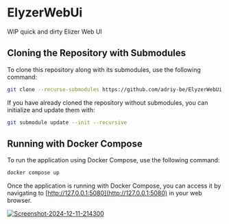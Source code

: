 # ElyzerWebUi
WIP quick and dirty Elizer Web UI
## Cloning the Repository with Submodules

To clone this repository along with its submodules, use the following command:

```sh
git clone --recurse-submodules https://github.com/adriy-be/ElyzerWebUi.git
```

If you have already cloned the repository without submodules, you can initialize and update them with:

```sh
git submodule update --init --recursive
```

## Running with Docker Compose

To run the application using Docker Compose, use the following command:

```sh
docker compose up
```
Once the application is running with Docker Compose, you can access it by navigating to [http://127.0.0.1:5080](http://127.0.0.1:5080) in your web browser.


[![Screenshot-2024-12-11-214300](https://i.ibb.co/Kqwm14j/Screenshot-2024-12-11-214300.png)](https://ibb.co/R0y75rp)